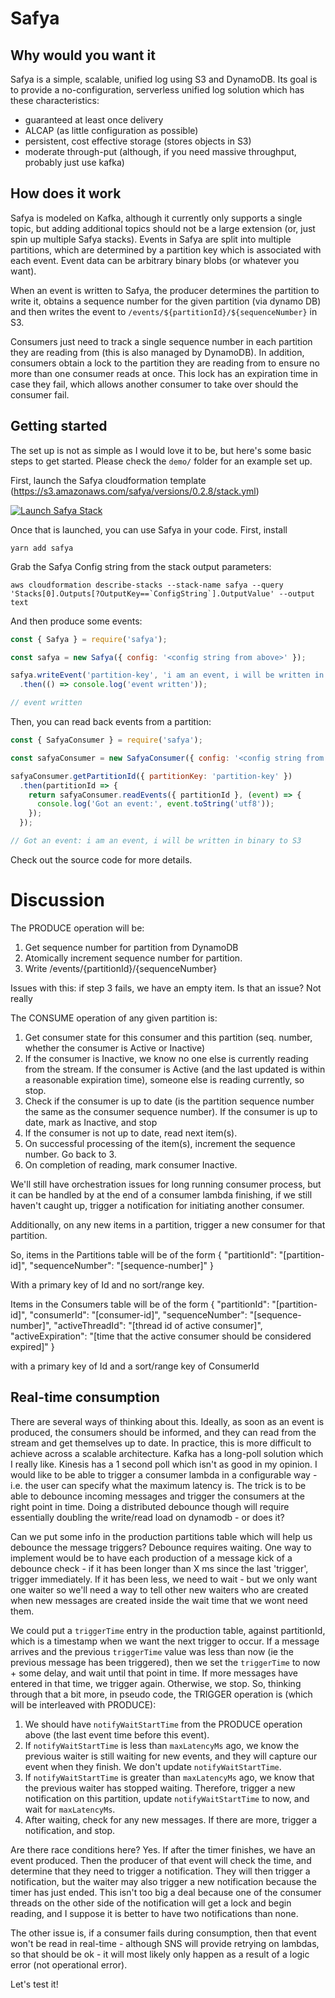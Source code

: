 # Safya

## Why would you want it

Safya is a simple, scalable, unified log using S3 and DynamoDB. Its goal is to provide a no-configuration, serverless unified log solution which has these characteristics:

  - guaranteed at least once delivery
  - ALCAP (as little configuration as possible)
  - persistent, cost effective storage (stores objects in S3)
  - moderate through-put (although, if you need massive throughput, probably just use kafka)

## How does it work

Safya is modeled on Kafka, although it currently only supports a single topic, but adding additional topics should not be a large extension (or, just spin up multiple Safya stacks). Events in Safya are split into multiple partitions, which are determined by a partition key which is associated with each event. Event data can be arbitrary binary blobs (or whatever you want).

When an event is written to Safya, the producer determines the partition to write it, obtains a sequence number for the given partition (via dynamo DB) and then writes the event to `/events/${partitionId}/${sequenceNumber}` in S3.

Consumers just need to track a single sequence number in each partition they are reading from (this is also managed by DynamoDB). In addition, consumers obtain a lock to the partition they are reading from to ensure no more than one consumer reads at once. This lock has an expiration time in case they fail, which allows another consumer to take over should the consumer fail.

## Getting started

The set up is not as simple as I would love it to be, but here's some basic steps to get started. Please check the `demo/` folder for an example set up.

First, launch the Safya cloudformation template (https://s3.amazonaws.com/safya/versions/0.2.8/stack.yml)

[![Launch Safya Stack](https://s3.amazonaws.com/cloudformation-examples/cloudformation-launch-stack.png)]( https://console.aws.amazon.com/cloudformation/home#/stacks/new?stackName=safya&templateURL=https://s3.amazonaws.com/safya/versions/0.2.8/stack.yml)

Once that is launched, you can use Safya in your code. First, install

```shell
yarn add safya
```

Grab the Safya Config string from the stack output parameters:

```shell
aws cloudformation describe-stacks --stack-name safya --query 'Stacks[0].Outputs[?OutputKey==`ConfigString`].OutputValue' --output text
```

And then produce some events:

```javascript
const { Safya } = require('safya');

const safya = new Safya({ config: '<config string from above>' });

safya.writeEvent('partition-key', 'i am an event, i will be written in binary to s3')
  .then(() => console.log('event written'));

// event written
```

Then, you can read back events from a partition:

```javascript
const { SafyaConsumer } = require('safya');

const safyaConsumer = new SafyaConsumer({ config: '<config string from above>' });

safyaConsumer.getPartitionId({ partitionKey: 'partition-key' })
  .then(partitionId => {
    return safyaConsumer.readEvents({ partitionId }, (event) => {
      console.log('Got an event:', event.toString('utf8'));
    });
  });

// Got an event: i am an event, i will be written in binary to S3
```

Check out the source code for more details.


# Discussion

The PRODUCE operation will be:

1. Get sequence number for partition from DynamoDB
2. Atomically increment sequence number for partition.
3. Write /events/{partitionId}/{sequenceNumber}

Issues with this: if step 3 fails, we have an empty item. Is that an issue? Not really

The CONSUME operation of any given partition is:

1. Get consumer state for this consumer and this partition (seq. number, whether the consumer is Active or Inactive)
2. If the consumer is Inactive, we know no one else is currently reading from the stream. If the consumer is Active (and the last updated is within a reasonable expiration time), someone else is reading currently, so stop.
3. Check if the consumer is up to date (is the partition sequence number the same as the consumer sequence number). If the consumer is up to date, mark as Inactive, and stop
4. If the consumer is not up to date, read next item(s).
5. On successful processing of the item(s), increment the sequence number. Go back to 3.
6. On completion of reading, mark consumer Inactive.

We'll still have orchestration issues for long running consumer process, but it can be handled by at the end of a consumer lambda finishing, if we still haven't caught up, trigger a notification for initiating another consumer.

Additionally, on any new items in a partition, trigger a new consumer for that partition.

So, items in the Partitions table will be of the form
{
  "partitionId": "[partition-id]",
  "sequenceNumber": "[sequence-number]"
}

With a primary key of Id and no sort/range key.

Items in the Consumers table will be of the form
{
  "partitionId": "[partition-id]",
  "consumerId": "[consumer-id]",
  "sequenceNumber": "[sequence-number]",
  "activeThreadId": "[thread id of active consumer]",
  "activeExpiration": "[time that the active consumer should be considered expired]"
}

with a primary key of Id and a sort/range key of ConsumerId

## Real-time consumption

There are several ways of thinking about this. Ideally, as soon as an event is produced, the consumers should be informed, and they can read from the stream and get themselves up to date. In practice, this is more difficult to achieve across a scalable architecture. Kafka has a long-poll solution which I really like. Kinesis has a 1 second poll which isn't as good in my opinion. I would like to be able to trigger a consumer lambda in a configurable way - i.e. the user can specify what the maximum latency is. The trick is to be able to debounce incoming messages and trigger the consumers at the right point in time. Doing a distributed debounce though will require essentially doubling the write/read load on dynamodb - or does it?

Can we put some info in the production partitions table which will help us debounce the message triggers? Debounce requires waiting. One way to implement would be to have each production of a message kick of a debounce check - if it has been longer than X ms since the last 'trigger', trigger immediately. If it has been less, we need to wait - but we only want one waiter so we'll need a way to tell other new waiters who are created when new messages are created inside the wait time that we wont need them.

We could put a `triggerTime` entry in the production table, against partitionId, which is a timestamp when we want the next trigger to occur. If a message arrives and the previous `triggerTime` value was less than now (ie the previous message has been triggered), then we set the `triggerTime` to now + some delay, and wait until that point in time. If more messages have entered in that time, we trigger again. Otherwise, we stop. So, thinking through that a bit more, in pseudo code, the TRIGGER operation is (which will be interleaved with PRODUCE):

1. We should have `notifyWaitStartTime` from the PRODUCE operation above (the last event time before this event).
2. If `notifyWaitStartTime` is less than `maxLatencyMs` ago, we know the previous waiter is still waiting for new events, and they will capture our event when they finish. We don't update `notifyWaitStartTime`.
3. If `notifyWaitStartTime` is greater than `maxLatencyMs` ago, we know that the previous waiter has stopped waiting. Therefore, trigger a new notification on this partition, update `notifyWaitStartTime` to now, and wait for `maxLatencyMs`.
4. After waiting, check for any new messages. If there are more, trigger a notification, and stop.

Are there race conditions here? Yes. If after the timer finishes, we have an event produced. Then the producer of that event will check the time, and determine that they need to trigger a notification. They will then trigger a notification, but the waiter may also trigger a new notification because the timer has just ended. This isn't too big a deal because one of the consumer threads on the other side of the notification will get a lock and begin reading, and I suppose it is better to have two notifications than none.

The other issue is, if a consumer fails during consumption, then that event won't be read in real-time - although SNS will provide retrying on lambdas, so that should be ok - it will most likely only happen as a result of a logic error (not operational error).

Let's test it!
